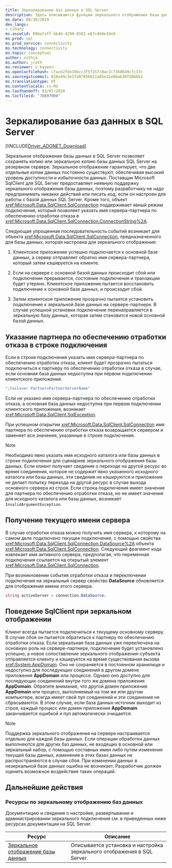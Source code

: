```yaml
---
title: Зеркалирование баз данных в SQL Server
description: Здесь описываются функции зеркального отображения базы данных.
ms.date: 09/30/2019
dev_langs:
- csharp
ms.assetid: 89befaff-bb46-4290-8382-e67cdb0e3de9
ms.prod: sql
ms.prod_service: connectivity
ms.technology: connectivity
ms.topic: conceptual
author: rothja
ms.author: jroth
ms.reviewer: v-kaywon
ms.openlocfilehash: c7ace2feb39bcc3f5f257c0ac2c7360649cfc33c
ms.sourcegitcommit: 610e49c3e1fa97056611a85e31e06ab30fd866b1
ms.translationtype: HT
ms.contentlocale: ru-RU
ms.lasthandoff: 03/07/2020
ms.locfileid: "78897000"
---
```

# <a name="database-mirroring-in-sql-server"></a>Зеркалирование баз данных в SQL Server

[!INCLUDE[Driver_ADONET_Download](../../../includes/driver_adonet_download.md)]

Зеркальное отображение базы данных в SQL Server позволяет сохранять копию или зеркальную копию базы данных SQL Server на резервном сервере. Зеркальное отображение гарантирует, что две отдельные копии данных постоянно существуют, обеспечивая высокий уровень доступности и избыточности данных. Поставщик Microsoft SqlClient для SQL Server предоставляет неявную поддержку зеркального отображения базы данных, поэтому разработчику не надо предпринимать никаких действий или писать код, если он настроен для работы с базой данных SQL Server. Кроме того, объект <xref:Microsoft.Data.SqlClient.SqlConnection> поддерживает явный режим подключения, который позволяет указать имя сервера-партнера по обеспечению отработки отказа в <xref:Microsoft.Data.SqlClient.SqlConnection.ConnectionString%2A>.  
  
Следующая упрощенная последовательность событий возникает для объекта <xref:Microsoft.Data.SqlClient.SqlConnection>, предназначенного для базы данных, которая настроена для зеркального отображения:  
  
1. Клиентское приложение успешно подключается к основной базе данных, а сервер отправляет обратно имя сервера-партнера, который затем кэшируется на клиенте.  
  
2. Если на сервере с основной базой данных происходит сбой или подключение прерывается, состояние подключения и транзакции будет утеряно. Клиентское приложение пытается восстановить подключение к основной базе данных, и происходит сбой.  
  
3. Затем клиентское приложение прозрачно пытается установить подключение к зеркальной базе данных на сервере-партнере. В случае успешной установки подключение перенаправляется в зеркальную базу данных, которая затем становится новой основной базой данных.  
  
## <a name="specifying-the-failover-partner-in-the-connection-string"></a>Указание партнера по обеспечению отработки отказа в строке подключения  
Если в строке подключения указать имя сервера-партнера по обеспечению отработки отказа, клиент будет прозрачно пытаться подключиться к партнеру по обеспечению отработки отказа в случае, если основная база данных недоступна при первом подключении клиентского приложения.  
  
```csharp
";Failover Partner=PartnerServerName"  
```  
  
Если не указано имя сервера-партнера по обеспечению отработки отказа, а основная база данных недоступна при первом подключении клиентского приложения, возникает <xref:Microsoft.Data.SqlClient.SqlException>.  
  
При успешном открытии <xref:Microsoft.Data.SqlClient.SqlConnection> имя партнера по обеспечению отработки отказа возвращается сервером и заменяет все значения, указанные в строке подключения.  
  
> [!NOTE]
>  Необходимо явно указать имя исходного каталога или базы данных в строке подключения для сценариев зеркального отображения базы данных. Если клиент получает сведения о переходе на другой ресурс во время соединения, которое не содержит явно указанного исходного каталога или базы данных, эти сведения не кэшируются и приложение не делает попытку перехода на другой ресурс в случае выхода основного сервера из строя. Если строка подключения имеет значение для партнера по обеспечению отработки отказа, но не имеет значения для исходного каталога или базы данных, возникает `InvalidArgumentException`.  
  
## <a name="retrieving-the-current-server-name"></a>Получение текущего имени сервера  
В случае отработки отказа можно получить имя сервера, к которому на самом деле подключено текущее подключение, с помощью свойства <xref:Microsoft.Data.SqlClient.SqlConnection.DataSource%2A> объекта <xref:Microsoft.Data.SqlClient.SqlConnection>. Следующий фрагмент кода извлекает имя активного сервера, предполагая, что переменная подключения ссылается на открытый элемент <xref:Microsoft.Data.SqlClient.SqlConnection>.  
  
При возникновении события отработки отказа и переключении подключения на зеркальный сервер свойство **DataSource** обновляется для отображения имени этого сервера.  
  
```csharp  
string activeServer = connection.DataSource;  
```  
  
## <a name="sqlclient-mirroring-behavior"></a>Поведение SqlClient при зеркальном отображении  
Клиент всегда пытается подключиться к текущему основному серверу. В случае сбоя он пытается обратиться к партнеру по обеспечению отработки отказа. Если зеркальная база данных уже переключена на основную роль на сервере-партнере, подключение будет установлено успешно, а новое сопоставление зеркального отображения-субъекта отправляется клиенту и кэшируется на время существования вызова <xref:System.AppDomain>. Оно не сохраняется в постоянном хранилище и недоступно для последующих соединений в другом домене приложения **AppDomain** или процессе. Однако оно доступно для последующих соединений внутри того же домена приложения **AppDomain**. Обратите внимание, что другой домен приложения **AppDomain** или процесс, выполняемый на том же или другом компьютере, всегда имеет свой пул соединений и эти соединения не сбрасываются. В этом случае, если база данных-источник выходит из строя, каждый процесс или домен приложения **AppDomain** заканчивается ошибкой и пул автоматически очищается.  
  
> [!NOTE]
>  Поддержка зеркального отображения на сервере настраивается отдельно для каждой базы данных. Если операции обработки данных выполняются для других баз данных, не входящих в основной или зеркальный набор, с помощью составных имен либо путем изменения текущей базы данных, изменения в этих базах данных не распространяются в случае сбоя. При изменении данных в незеркальной базе данных ошибка не возникает. Разработчик должен оценить возможное воздействие таких операций.  
  
## <a name="next-steps"></a>Дальнейшие действия
### <a name="database-mirroring-resources"></a>Ресурсы по зеркальному отображению баз данных  
Документацию и сведения о настройке, развертывании и администрировании зеркального подключения см. в приведенных ниже ресурсах документации на SQL Server.  
  
|Ресурс|Описание|  
|--------------|-----------------|  
|[Зеркальное отображение базы данных](../../../database-engine/database-mirroring/database-mirroring-sql-server.md)|Описывается установка и настройка зеркального отображения в SQL Server.|  

